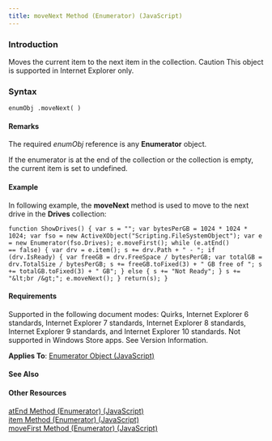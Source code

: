 ```yaml
---
title: moveNext Method (Enumerator) (JavaScript)
---
```


### Introduction 

 Moves the current item to the next item in the collection. Caution This object is supported in Internet Explorer only.

### Syntax 

```
enumObj .moveNext( )
```

#### Remarks 

<div id="languageReferenceRemarksSection" class="section" name="collapseableSection" style="">
  <p xmlns:util="util">
    The required <i>enumObj</i> reference is any <b>Enumerator</b> object.
  </p>
  <p xmlns:util="util">
    If the enumerator is at the end of the collection or the collection is empty, the current item is set to undefined.
  </p>
</div>

#### Example 

<p xmlns:util="util">
  In following example, the <b>moveNext</b> method is used to move to the next drive in the <b>Drives</b> collection:
</p>

```
function ShowDrives() { var s = ""; var bytesPerGB = 1024 * 1024 * 1024; var fso = new ActiveXObject("Scripting.FileSystemObject"); var e = new Enumerator(fso.Drives); e.moveFirst(); while (e.atEnd()
== false) { var drv = e.item(); s += drv.Path + " - "; if (drv.IsReady) { var freeGB = drv.FreeSpace / bytesPerGB; var totalGB = drv.TotalSize / bytesPerGB; s += freeGB.toFixed(3) + " GB free of "; s
+= totalGB.toFixed(3) + " GB"; } else { s += "Not Ready"; } s += "&lt;br /&gt;"; e.moveNext(); } return(s); }
```

#### Requirements 

<div id="requirementsTitleSection" class="section" name="collapseableSection" style="">
  <p xmlns:util="util">
    Supported in the following document modes: Quirks, Internet Explorer 6 standards, Internet Explorer 7 standards, Internet Explorer 8 standards, Internet Explorer 9 standards, and Internet
    Explorer 10 standards. Not supported in Windows Store apps. See Version Information.
  </p>
  <p xmlns:util="util">
    <b>Applies To</b>: <span sdata="link"><a href="63f03c21-d58c-47db-a728-4d8d88b0a422.htm">Enumerator Object (JavaScript)</a></span>
  </p>
</div>

#### See Also 

<div id="seeAlsoSection" class="section" name="collapseableSection" style="">
  <h4 class="subHeading">
    Other Resources
  </h4>
  <div class="seeAlsoStyle">
    <span sdata="link" xmlns:util="util"><a href="326808fb-9a0f-428e-aff1-b11b237913f1.htm">atEnd Method (Enumerator) (JavaScript)</a></span>
  </div>
  <div class="seeAlsoStyle">
    <span sdata="link" xmlns:util="util"><a href="a88e93f2-42df-4578-a4f9-0760bd074185.htm">item Method (Enumerator) (JavaScript)</a></span>
  </div>
  <div class="seeAlsoStyle">
    <span sdata="link" xmlns:util="util"><a href="96eedc66-7974-443c-b0cd-55373a7c0e59.htm">moveFirst Method (Enumerator) (JavaScript)</a></span>
  </div>
</div>

